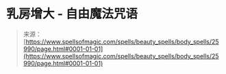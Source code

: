 <!--yml

category: 未分类

date: 2024-06-12 19:13:24

-->

# 乳房增大 - 自由魔法咒语

> 来源：[https://www.spellsofmagic.com/spells/beauty_spells/body_spells/25990/page.html#0001-01-01](https://www.spellsofmagic.com/spells/beauty_spells/body_spells/25990/page.html#0001-01-01)
